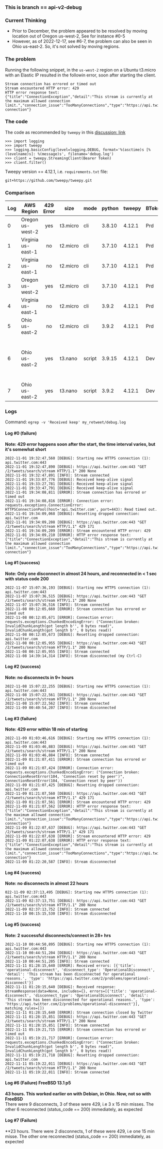 ### This is branch == api-v2-debug
### Current Thinking
* Prior to December, the problem appeared to be resolved by moving location out of Oregon us-west-2, See for instance #0-5
* However, as of 2022-12-17, see #6-7, the problem can also be seen in Ohio us-east-2.  So, it's not solved by moving regions.

### The problem
Running the following snippet, in the `us-west-2` region on a Ubuntu t3.micro with an Elastic IP
resulted in the followin error, soon after starting the client.
```
Stream connection has errored or timed out
Stream encountered HTTP error: 429
HTTP error response text: {"title":"ConnectionException","detail":"This stream is currently at the maximum allowed connection limit.","connection_issue":"TooManyConnections","type":"https://api.twitter.com/2/problems/streaming-connection"}
```

### The code
The code as recommended by `tweepy` in this [discussion: link](https://github.com/tweepy/tweepy/discussions/1963)
```
>>> import logging
>>> import tweepy
>>> logging.basicConfig(level=logging.DEBUG, format='%(asctime)s [%(levelname)s]: %(message)s', filename='debug.log')
>>> client = tweepy.StreamingClient(Bearer Token)
>>> client.filter()
```

Tweepy version == 4.12.1, i.e. `requirements.txt` file:
```
git+https://github.com/tweepy/tweepy.git
```

### Comparison
|Log|AWS Region|429 Error|size|mode|python|tweepy|BToken|Date|Elastic IP|Pretty Name|ami id|arch|AMI Description|GCC|
|---|----------|  :---:  |----|----|------|------|------|----|  :---:   |-----------|------|----|---------------|---|
|0|Oregon us-west-2|yes|t3.micro|cli|3.8.10|4.12.1|Prd|20221108|yes|Ubuntu 20.04.5 LTS|ami-05b45bd47471e1710|x86_64|Canonical, Ubuntu, 20.04 LTS, amd64 focal image build on 2022-01-31|[GCC 9.4.0] on linux|
|1|Virginia us-east-1|no |t2.micro|cli|3.7.10|4.12.1|Prd|20221108|no |Amazon Linux 2|ami-09d3b3274b6c5d4aa|x86_64|Amazon Linux 2 Kernel 5.10 AMI 2.0.20221004.0 x86_64 HVM gp2|[GCC 7.3.1 20180712 (Red Hat 7.3.1-13)] on linux|
|2|Virginia us-east-1|no |t2.micro|cli|3.7.10|4.12.1|Prd|20221108|yes|Amazon Linux 2|ami-09d3b3274b6c5d4aa|x86_64|Amazon Linux 2 Kernel 5.10 AMI 2.0.20221004.0 x86_64 HVM gp2|[GCC 7.3.1 20180712 (Red Hat 7.3.1-13)] on linux|
|3|Oregon us-west-2  |yes|t2.micro|cli|3.7.10|4.12.1|Prd|20221108|no |Amazon Linux 2|ami-0d593311db5abb72b|x86_64|Amazon Linux 2 Kernel 5.10 AMI 2.0.20221004.0 x86_64 HVM gp2|[GCC 7.3.1 20180712 (Red Hat 7.3.1-13)] on linux|
|4|Virginia us-east-1|no|t2.micro|cli|3.9.2|4.12.1|Prd|20221111|no|Debian GNU/Linux 11 (bullseye)|ami-09d3b3274b6c5d4aa|x86_64|Debian 11 (20220503-998)|[GCC 10.2.1 20210110] on linux|
|5|Ohio us-east-2|no|t2.micro|cli|3.9.2|4.12.1|Prd|20221109|no|Debian GNU/Linux 11 (bullseye)|ami-0c7c4e3c6b4941f0f|x86_64|Debian 11 (20220503-998)|[GCC 10.2.1 20210110] on linux|
|6|Ohio us-east-2|yes|t3.nano|script|3.9.15|4.12.1|Dev|20221216|no|FreeBSD 13.1-RELEASE-amd64 UEFI-ac170f9b-f71a-458c-ac8e-1bf96b74e270|ami-06da7ba49b6d2466e|x86_64|FreeBSD/amd64 releng/13.1@fc952ac2212|[Clang 13.0.0 (git@github.com:llvm/llvm-project.git llvmorg-13.0.0-0-gd7b669b3a on freebsd13|
|7|Ohio us-east-2|yes|t3.nano|script|3.9.2|4.12.1|Dev|20221217|no|Debian GNU/Linux 11 (bullseye)|ami-0b3e2bb9a70a08ad3|x86_64|Debian 11 (20221205-1220)|[GCC 10.2.1 20210110] on linux|


### Logs
Command: `egrep -v 'Received keep' my_retweet/debug.log`

#### Log #0 (failure)
**Note: 429 error happens soon after the start, the time interval varies, but it's somewhat short**
```
2022-11-01 19:32:47,560 [DEBUG]: Starting new HTTPS connection (1): api.twitter.com:443
2022-11-01 19:32:47,890 [DEBUG]: https://api.twitter.com:443 "GET /2/tweets/search/stream HTTP/1.1" 200 None
2022-11-01 19:32:47,891 [INFO]: Stream connected
2022-11-01 19:33:07,776 [DEBUG]: Received keep-alive signal
2022-11-01 19:33:27,781 [DEBUG]: Received keep-alive signal
2022-11-01 19:33:47,791 [DEBUG]: Received keep-alive signal
2022-11-01 19:34:08,811 [ERROR]: Stream connection has errored or timed out
2022-11-01 19:34:08,816 [ERROR]: Connection error: requests.exceptions.ConnectionError: HTTPSConnectionPool(host='api.twitter.com', port=443): Read timed out.
2022-11-01 19:34:09,068 [DEBUG]: Resetting dropped connection: api.twitter.com
2022-11-01 19:34:09,208 [DEBUG]: https://api.twitter.com:443 "GET /2/tweets/search/stream HTTP/1.1" 429 171
2022-11-01 19:34:09,209 [ERROR]: Stream encountered HTTP error: 429
2022-11-01 19:34:09,210 [ERROR]: HTTP error response text: {"title":"ConnectionException","detail":"This stream is currently at the maximum allowed connection limit.","connection_issue":"TooManyConnections","type":"https://api.twitter.com/2/problems/streaming-connection"}
```

#### Log #1 (success)
**Note: Only one disconnect in almost 24 hours, and reconnected in < 1 sec with status code 200**

```
2022-11-07 15:07:36,193 [DEBUG]: Starting new HTTPS connection (1): api.twitter.com:443
2022-11-07 15:07:36,515 [DEBUG]: https://api.twitter.com:443 "GET /2/tweets/search/stream HTTP/1.1" 200 None
2022-11-07 15:07:36,516 [INFO]: Stream connected
2022-11-08 00:12:05,660 [ERROR]: Stream connection has errored or timed out
2022-11-08 00:12:05,671 [ERROR]: Connection error: requests.exceptions.ChunkedEncodingError: ("Connection broken: InvalidChunkLength(got length b'', 0 bytes read)", InvalidChunkLength(got length b'', 0 bytes read))
2022-11-08 00:12:05,673 [DEBUG]: Resetting dropped connection: api.twitter.com
2022-11-08 00:12:05,955 [DEBUG]: https://api.twitter.com:443 "GET /2/tweets/search/stream HTTP/1.1" 200 None
2022-11-08 00:12:05,955 [INFO]: Stream connected
2022-11-08 14:39:14,314 [INFO]: Stream disconnected (my Ctrl-C)
```

#### Log #2 (success)
**Note: no disconnects in 9+ hours**

```
2022-11-08 15:07:22,255 [DEBUG]: Starting new HTTPS connection (1): api.twitter.com:443
2022-11-08 15:07:22,561 [DEBUG]: https://api.twitter.com:443 "GET /2/tweets/search/stream HTTP/1.1" 200 None
2022-11-08 15:07:22,562 [INFO]: Stream connected
2022-11-09 00:40:54,207 [INFO]: Stream disconnected
```

#### Log #3 (failure)
**Note: 429 error within 18 min of starting**

```
2022-11-09 01:03:46,616 [DEBUG]: Starting new HTTPS connection (1): api.twitter.com:443
2022-11-09 01:03:46,883 [DEBUG]: https://api.twitter.com:443 "GET /2/tweets/search/stream HTTP/1.1" 200 None
2022-11-09 01:03:46,884 [INFO]: Stream connected
2022-11-09 01:21:07,411 [ERROR]: Stream connection has errored or timed out
2022-11-09 01:21:07,424 [ERROR]: Connection error: requests.exceptions.ChunkedEncodingError: ("Connection broken: ConnectionResetError(104, 'Connection reset by peer')", ConnectionResetError(104, 'Connection reset by peer'))
2022-11-09 01:21:07,425 [DEBUG]: Resetting dropped connection: api.twitter.com
2022-11-09 01:21:07,560 [DEBUG]: https://api.twitter.com:443 "GET /2/tweets/search/stream HTTP/1.1" 429 171
2022-11-09 01:21:07,561 [ERROR]: Stream encountered HTTP error: 429
2022-11-09 01:21:07,562 [ERROR]: HTTP error response text: {"title":"ConnectionException","detail":"This stream is currently at the maximum allowed connection limit.","connection_issue":"TooManyConnections","type":"https://api.twitter.com/2/problems/streaming-connection"}
2022-11-09 01:22:07,637 [DEBUG]: https://api.twitter.com:443 "GET /2/tweets/search/stream HTTP/1.1" 429 171
2022-11-09 01:22:07,638 [ERROR]: Stream encountered HTTP error: 429
2022-11-09 01:22:07,638 [ERROR]: HTTP error response text: {"title":"ConnectionException","detail":"This stream is currently at the maximum allowed connection limit.","connection_issue":"TooManyConnections","type":"https://api.twitter.com/2/problems/streaming-connection"}
2022-11-09 01:22:20,587 [INFO]: Stream disconnected
```

#### Log #4 (success)
**Note: no disconnects in almost 22 hours**
```
022-11-09 02:37:13,495 [DEBUG]: Starting new HTTPS connection (1): api.twitter.com:443
2022-11-09 02:37:13,751 [DEBUG]: https://api.twitter.com:443 "GET /2/tweets/search/stream HTTP/1.1" 200 None
2022-11-09 02:37:13,752 [INFO]: Stream connected
2022-11-10 00:15:15,530 [INFO]: Stream disconnected
```

#### Log #5 (success)
**Note: 2 successful disconnects/connect in 28+ hrs**
```
2022-11-10 00:44:50,895 [DEBUG]: Starting new HTTPS connection (1): api.twitter.com:443
2022-11-10 00:44:51,204 [DEBUG]: https://api.twitter.com:443 "GET /2/tweets/search/stream HTTP/1.1" 200 None
2022-11-10 00:44:51,205 [INFO]: Stream connected
2022-11-11 01:28:15,640 [ERROR]: Received errors: [{'title': 'operational-disconnect', 'disconnect_type': 'OperationalDisconnect', 'detail': 'This stream has been disconnected for operational reasons.', 'type': 'https://api.twitter.com/2/problems/operational-disconnect'}]
2022-11-11 01:28:15,640 [DEBUG]: Received response: StreamResponse(data=None, includes={}, errors=[{'title': 'operational-disconnect', 'disconnect_type': 'OperationalDisconnect', 'detail': 'This stream has been disconnected for operational reasons.', 'type': 'https://api.twitter.com/2/problems/operational-disconnect'}], matching_rules=[])
2022-11-11 01:28:15,640 [ERROR]: Stream connection closed by Twitter
2022-11-11 01:28:15,851 [DEBUG]: https://api.twitter.com:443 "GET /2/tweets/search/stream HTTP/1.1" 200 None
2022-11-11 01:28:15,851 [INFO]: Stream connected
2022-11-11 05:19:21,715 [ERROR]: Stream connection has errored or timed out
2022-11-11 05:19:21,717 [ERROR]: Connection error: requests.exceptions.ChunkedEncodingError: ("Connection broken: InvalidChunkLength(got length b'', 0 bytes read)", InvalidChunkLength(got length b'', 0 bytes read))
2022-11-11 05:19:21,718 [DEBUG]: Resetting dropped connection: api.twitter.com
2022-11-11 05:19:22,011 [DEBUG]: https://api.twitter.com:443 "GET /2/tweets/search/stream HTTP/1.1" 200 None
2022-11-11 05:19:22,011 [INFO]: Stream connected
```

#### Log #6 (Failure) FreeBSD 13.1 p5
**43 hours. This worked earlier on with Debian, in Ohio.  Now, not so with FreeBSD**  
There were 9 disconnects, 3 of these were 429, i.e 3 x 15 min misses.  The other 6 reconnected (status_code == 200) immediately, as expected

#### Log #7 (Failure)
**23 hours.
There were 2 disconnects, 1 of these were 429, i.e one 15 min misse.  The other one reconnected (status_code == 200) immediately, as expected

<!--
# vim: ai et ts=4 sw=4 sts=4 nu
-->
